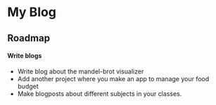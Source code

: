 # My Blog


## Roadmap

#### Write blogs
 + Write blog about the mandel-brot visualizer
 + Add another project where you make an app to manage your food budget
 + Make blogposts about different subjects in your classes.